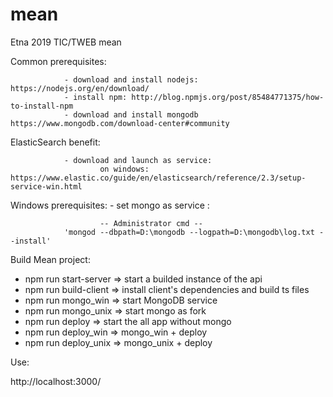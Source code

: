 # mean
Etna 2019 TIC/TWEB mean

Common prerequisites:

                - download and install nodejs: https://nodejs.org/en/download/
                - install npm: http://blog.npmjs.org/post/85484771375/how-to-install-npm
                - download and install mongodb https://www.mongodb.com/download-center#community
        
ElasticSearch benefit:

                - download and launch as service: 
                        on windows: https://www.elastic.co/guide/en/elasticsearch/reference/2.3/setup-service-win.html

                
Windows prerequisites:
                - set mongo as service : 
                        
                        -- Administrator cmd --
                'mongod --dbpath=D:\mongodb --logpath=D:\mongodb\log.txt --install'

Build Mean project:

- npm run start-server => start a builded instance of the api
- npm run build-client => install client's dependencies and build ts files
- npm run mongo_win => start MongoDB service
- npm run mongo_unix => start mongo as fork
- npm run deploy => start the all app without mongo
- npm run deploy_win => mongo_win + deploy
- npm run deploy_unix => mongo_unix + deploy

Use:

http://localhost:3000/
